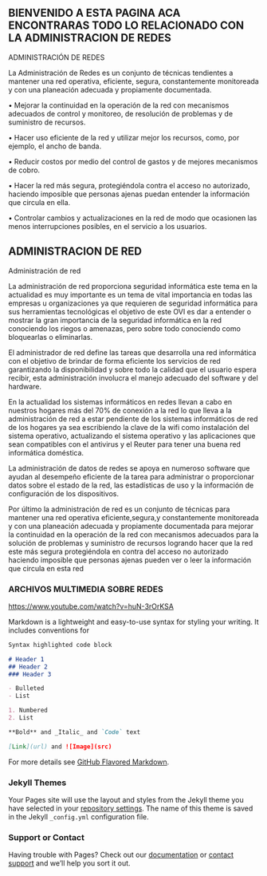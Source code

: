 ## BIENVENIDO A ESTA PAGINA ACA ENCONTRARAS TODO LO RELACIONADO CON LA ADMINISTRACION DE REDES 

ADMINISTRACIÓN DE REDES

La Administración de Redes es un conjunto de técnicas tendientes a mantener una red operativa, eficiente, segura, constantemente monitoreada y con una planeación adecuada y propiamente documentada.

•	Mejorar la continuidad en la operación de la red con mecanismos adecuados de control y monitoreo, de resolución de problemas y de suministro de recursos.

•	Hacer uso eficiente de la red y utilizar mejor los recursos, como, por ejemplo, el ancho de banda.

•	Reducir costos por medio del control de gastos y de mejores mecanismos de cobro.

•	Hacer la red más segura, protegiéndola contra el acceso no autorizado, haciendo imposible que personas ajenas puedan entender la información que circula en ella.

•	Controlar cambios y actualizaciones en la red de modo que ocasionen las menos interrupciones posibles, en el servicio a los usuarios.

## ADMINISTRACION DE RED

Administración de red

La administración de red proporciona seguridad informática este tema en la actualidad es muy importante es un tema de vital importancia en todas las empresas u organizaciones ya que requieren de seguridad informática para sus herramientas tecnológicas el objetivo de este OVI es dar a entender o mostrar la gran importancia de la seguridad informática en la red conociendo los riegos o amenazas, pero sobre todo conociendo como bloquearlas o eliminarlas.

El administrador de red define las tareas que desarrolla una red informática con el objetivo de brindar de forma eficiente los servicios de red garantizando la disponibilidad y sobre todo la calidad que el usuario espera recibir, esta administración involucra el manejo adecuado del software y del hardware. 

En la actualidad los sistemas informáticos en redes llevan a cabo en nuestros hogares más del 70% de conexión a la red lo que lleva a la administración de red a estar pendiente de los sistemas informáticos de red de los hogares ya sea escribiendo la clave de la wifi como instalación del sistema operativo, actualizando el sistema operativo y las aplicaciones que sean compatibles con el antivirus y el Reuter para tener una buena red informática doméstica.


La administración de datos de redes se apoya en numeroso software que ayudan al desempeño eficiente de la tarea para administrar o proporcionar datos sobre el estado de la red, las estadísticas de uso y la información de configuración de los dispositivos. 

Por último la administración de red  es un conjunto de técnicas   para mantener una red operativa eficiente,segura,y constantemente monitoreada y con una planeación adecuada y propiamente documentada para mejorar la continuidad en la operación de la red con mecanismos adecuados para la solución de problemas y suministro de recursos logrando hacer que la red este más segura protegiéndola  en contra del acceso no autorizado haciendo imposible que personas ajenas pueden ver o leer la información que circula en esta red


### ARCHIVOS MULTIMEDIA SOBRE REDES
https://www.youtube.com/watch?v=huN-3rOrKSA



Markdown is a lightweight and easy-to-use syntax for styling your writing. It includes conventions for

```markdown
Syntax highlighted code block

# Header 1
## Header 2
### Header 3

- Bulleted
- List

1. Numbered
2. List

**Bold** and _Italic_ and `Code` text

[Link](url) and ![Image](src)
```

For more details see [GitHub Flavored Markdown](https://guides.github.com/features/mastering-markdown/).

### Jekyll Themes

Your Pages site will use the layout and styles from the Jekyll theme you have selected in your [repository settings](https://github.com/juanleon124/OV-Iadministracion-de-redes/settings). The name of this theme is saved in the Jekyll `_config.yml` configuration file.

### Support or Contact

Having trouble with Pages? Check out our [documentation](https://help.github.com/categories/github-pages-basics/) or [contact support](https://github.com/contact) and we’ll help you sort it out.
